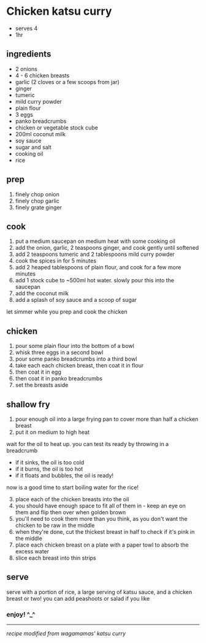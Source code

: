 # Chicken katsu curry

- serves 4
- 1hr

## ingredients

- 2 onions
- 4 - 6 chicken breasts
- garlic (2 cloves or a few scoops from jar)
- ginger
- tumeric
- mild curry powder
- plain flour
- 3 eggs
- panko breadcrumbs
- chicken or vegetable stock cube
- 200ml coconut milk
- soy sauce
- sugar and salt
- cooking oil
- rice

## prep

1. finely chop onion
2. finely chop garlic
3. finely grate ginger

## cook

1. put a medium saucepan on medium heat with some cooking oil
2. add the onion, garlic, 2 teaspoons ginger, and cook gently until softened
3. add 2 teaspoons tumeric and 2 tablespoons mild curry powder
4. cook the spices in for 5 minutes
5. add 2 heaped tablespoons of plain flour, and cook for a few more minutes
6. add 1 stock cube to ~500ml hot water. slowly pour this into the saucepan
7. add the coconut milk
8. add a splash of soy sauce and a scoop of sugar

let simmer while you prep and cook the chicken

## chicken

1. pour some plain flour into the bottom of a bowl
2. whisk three eggs in a second bowl
3. pour some panko breadcrumbs into a third bowl
4. take each each chicken breast, then coat it in flour
5. then coat it in egg
6. then coat it in panko breadcrumbs
7. set the breasts aside

## shallow fry

1. pour enough oil into a large frying pan to cover more than half a chicken breast
2. put it on medium to high heat

wait for the oil to heat up. you can test its ready by throwing in a breadcrumb
- if it sinks, the oil is too cold
- if it burns, the oil is too hot
- if it floats and bubbles, the oil is ready!

now is a good time to start boiling water for the rice!

3. place each of the chicken breasts into the oil
4. you should have enough space to fit all of them in - keep an eye on them and flip then over when golden brown
5. you'll need to cook them more than you think, as you don't want the chicken to be raw in the middle
6. when they're done, cut the thickest breast in half to check if it's pink in the middle
7. place each chicken breast on a plate with a paper towl to absorb the excess water
8. slice each breast into thin strips

## serve

serve with a portion of rice, a large serving of katsu sauce, and a chicken breast or two! you can add peashoots or salad if you like

### enjoy! ^_^

---

*recipe modified from wagamamas' katsu curry*